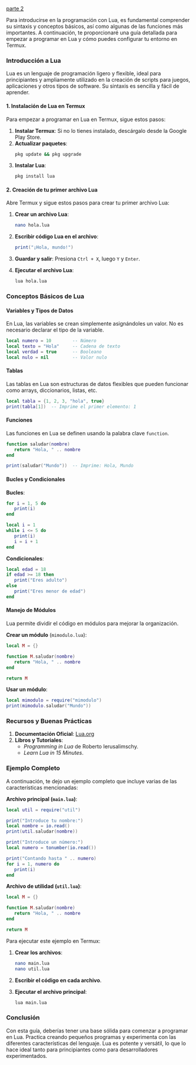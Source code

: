 [parte 2](README2.md)

Para introducirse en la programación con Lua, es fundamental comprender su sintaxis y conceptos básicos, así como algunas de las funciones más importantes. A continuación, te proporcionaré una guía detallada para empezar a programar en Lua y cómo puedes configurar tu entorno en Termux.

### Introducción a Lua

Lua es un lenguaje de programación ligero y flexible, ideal para principiantes y ampliamente utilizado en la creación de scripts para juegos, aplicaciones y otros tipos de software. Su sintaxis es sencilla y fácil de aprender.

#### 1. Instalación de Lua en Termux

Para empezar a programar en Lua en Termux, sigue estos pasos:

1. **Instalar Termux**: Si no lo tienes instalado, descárgalo desde la Google Play Store.
2. **Actualizar paquetes**:
   ```bash
   pkg update && pkg upgrade
   ```
3. **Instalar Lua**:
   ```bash
   pkg install lua
   ```

#### 2. Creación de tu primer archivo Lua

Abre Termux y sigue estos pasos para crear tu primer archivo Lua:

1. **Crear un archivo Lua**:
   ```bash
   nano hola.lua
   ```

2. **Escribir código Lua en el archivo**:

   ```lua
   print("¡Hola, mundo!")
   ```

3. **Guardar y salir**: Presiona `Ctrl + X`, luego `Y` y `Enter`.

4. **Ejecutar el archivo Lua**:
   ```bash
   lua hola.lua
   ```

### Conceptos Básicos de Lua

#### Variables y Tipos de Datos

En Lua, las variables se crean simplemente asignándoles un valor. No es necesario declarar el tipo de la variable.

```lua
local numero = 10        -- Número
local texto = "Hola"     -- Cadena de texto
local verdad = true      -- Booleano
local nulo = nil         -- Valor nulo
```

#### Tablas

Las tablas en Lua son estructuras de datos flexibles que pueden funcionar como arrays, diccionarios, listas, etc.

```lua
local tabla = {1, 2, 3, "hola", true}
print(tabla[1])  -- Imprime el primer elemento: 1
```

#### Funciones

Las funciones en Lua se definen usando la palabra clave `function`.

```lua
function saludar(nombre)
   return "Hola, " .. nombre
end

print(saludar("Mundo"))  -- Imprime: Hola, Mundo
```

#### Bucles y Condicionales

**Bucles**:

```lua
for i = 1, 5 do
   print(i)
end

local i = 1
while i <= 5 do
   print(i)
   i = i + 1
end
```

**Condicionales**:

```lua
local edad = 18
if edad >= 18 then
   print("Eres adulto")
else
   print("Eres menor de edad")
end
```

#### Manejo de Módulos

Lua permite dividir el código en módulos para mejorar la organización.

**Crear un módulo** (`mimodulo.lua`):

```lua
local M = {}

function M.saludar(nombre)
   return "Hola, " .. nombre
end

return M
```

**Usar un módulo**:

```lua
local mimodulo = require("mimodulo")
print(mimodulo.saludar("Mundo"))
```

### Recursos y Buenas Prácticas

1. **Documentación Oficial**: [Lua.org](https://www.lua.org/manual/5.4/)
2. **Libros y Tutoriales**:
   - *Programming in Lua* de Roberto Ierusalimschy.
   - *Learn Lua in 15 Minutes*.

### Ejemplo Completo

A continuación, te dejo un ejemplo completo que incluye varias de las características mencionadas:

**Archivo principal (`main.lua`)**:

```lua
local util = require("util")

print("Introduce tu nombre:")
local nombre = io.read()
print(util.saludar(nombre))

print("Introduce un número:")
local numero = tonumber(io.read())

print("Contando hasta " .. numero)
for i = 1, numero do
   print(i)
end
```

**Archivo de utilidad (`util.lua`)**:

```lua
local M = {}

function M.saludar(nombre)
   return "Hola, " .. nombre
end

return M
```

Para ejecutar este ejemplo en Termux:

1. **Crear los archivos**:
   ```bash
   nano main.lua
   nano util.lua
   ```

2. **Escribir el código en cada archivo**.
3. **Ejecutar el archivo principal**:
   ```bash
   lua main.lua
   ```

### Conclusión

Con esta guía, deberías tener una base sólida para comenzar a programar en Lua. Practica creando pequeños programas y experimenta con las diferentes características del lenguaje. Lua es potente y versátil, lo que lo hace ideal tanto para principiantes como para desarrolladores experimentados.
